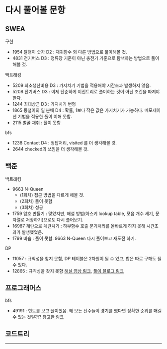 # 다시 풀어볼 문항

## SWEA

구현
- 1954 달팽이 숫자 D2 : 재귀함수 외 다른 방법으로 풀이해볼 것.
- 4831 전기버스 D3 : 정류장 기준이 아닌 충전기 기준으로 탐색하는 방법으로 풀이해볼 것.

백트래킹
- 5209 최소생산비용 D3 : 가지치기 기법을 적용해야 시간초과 발생하지 않음.
- 5208 전기버스 D3 : 이제 단순하게 이진트리로 풀이하는 것이 아닌 조건을 따져야 한다.
- 1244 최대상금 D3 :  가지치기 변형
- 1865 동철이의 일 분배 D4 : 확률, 1보다 작은 값은 가지치기가 가능하다. 메모제이션 기법을 적용한 풀이 이해 못함.
- 2115 벌꿀 채취 : 풀이 못함


bfs
- 1238 Contact D4 : 정답처리, visited 를 더 생각해볼 것.
- 2644 checked의 쓰임을 더 생각해볼 것.

## 백준

백트래킹
- 9663 N-Queen
  - (1회차) 접근 방법을 다르게 해볼 것.
  - (2회차) 풀이 못함
  - (3회차) 성공
- 1759 암호 만들기 : 맞았지만, 해설 방법(아스키 lookup table, 모음 개수 세기, 문자열로 저장하기)으로도 다시 풀어보기.
- 16987 계란으로 계란치기 : 하부함수 호출 분기처리를 올바르게 하지 못해 시간초과가 발생했었음.
- 1799 비숍 : 풀이 못함. 9663 N-Queen 다시 풀어보고 재도전 하기.  

DP
- 11057 : 규칙성을 찾지 못함, DP 테이블은 2차원이 될 수 있고, 합은 따로 구해도 될 수 있다.
- 12865 : 규칙성을 찾지 못함 [해설 영상 링크](https://youtu.be/S-7YAuT9nDk?si=CvgGTnWhdEj_Usdn), [풀이 블로그 링크](https://velog.io/@rhdmstj17/Knapsack배낭-알고리즘-python-물건은-쪼갤-수-없을-때)

## 프로그래머스

bfs
- 49191 : 힌트를 보고 풀이했음. 왜 모든 선수들이 경기를 했다면 정확한 순위를 매길 수 있는 것일까? [참고한 링크](https://cheon2308.tistory.com/entry/%ED%94%84%EB%A1%9C%EA%B7%B8%EB%9E%98%EB%A8%B8%EC%8A%A4-%ED%8C%8C%EC%9D%B4%EC%8D%AC-%EC%88%9C%EC%9C%84)

## 코드트리

---
<br />


